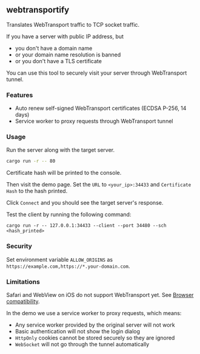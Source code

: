 ## webtransportify

Translates WebTransport traffic to TCP socket traffic.

If you have a server with public IP address, but

- you don't have a domain name
- or your domain name resolution is banned
- or you don't have a TLS certificate

You can use this tool to securely visit your server through WebTransport tunnel.

### Features

- Auto renew self-signed WebTransport certificates (ECDSA P-256, 14 days)
- Service worker to proxy requests through WebTransport tunnel

### Usage

Run the server along with the target server.

```bash
cargo run -r -- 80
```

Certificate hash will be printed to the console.

Then visit the demo page. Set the `URL` to `<your_ip>:34433` and `Certificate Hash` to the hash printed.

Click `Connect` and you should see the target server's response.

Test the client by running the following command:

```
cargo run -r -- 127.0.0.1:34433 --client --port 34480 --sch <hash_printed>
```

### Security

Set environment variable `ALLOW_ORIGINS` as `https://example.com,https://*.your-domain.com`.

### Limitations

Safari and WebView on iOS do not support WebTransport yet. See [Browser compatibility](https://developer.mozilla.org/en-US/docs/Web/API/WebTransport#browser_compatibility).

In the demo we use a service worker to proxy requests, which means:

- Any service worker provided by the original server will not work
- Basic authentication will not show the login dialog
- `HttpOnly` cookies cannot be stored securely so they are ignored
- `WebSocket` will not go through the tunnel automatically
